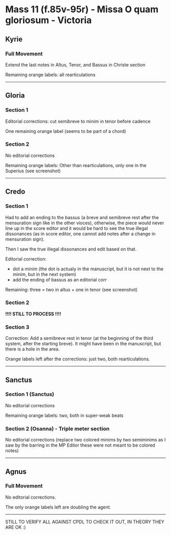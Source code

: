 # Mass 11 (f.85v-95r) - Missa O quam gloriosum - Victoria



## Kyrie
### Full Movement

Extend the last notes in Altus, Tenor, and Bassus in Christe section

Remaining orange labels: all rearticulations

---

## Gloria
### Section 1

Editorial corrections: cut semibreve to minim in tenor before cadence

One remaining orange label (seems to be part of a chord)


### Section 2

No editorial corrections

Remaining orange labels: Other than rearticulations, only one in the Superius (see screenshot)

---

## Credo
### Section 1

Had to add an ending to the bassus (a breve and semibreve rest after the mensuration sign like in the other vioces), otherwise, the piece would never line up in the score editor and it would be hard to see the true illegal dissonances (as in score editor, one cannot add notes after a change in mensuration sign).

Then I saw the true illegal dissonances and edit based on that.

Editorial correction:
- dot a minim (the dot is actualy in the manuscript, but it is not next to the minim, but in the next system)
- add the ending of bassus as an editorial corr

Remaining: three = two in altus + one in tenor (see screenshot)


### Section 2

**!!!! STILL TO PROCESS !!!!**


### Section 3

Correction: Add a semibreve rest in tenor (at the beginning of the third system, after the starting breve). It might have been in the manuscript, but there is a hole in the area.

Orange labels left after the corrections: just two, both rearticulations.

---

## Sanctus
### Section 1 (Sanctus)

No editorial corrections

Remaining orange labels: two, both in super-weak beats


### Section 2 (Osanna) - Triple meter section

No editorial corrections (replace two colored minims by two semiminims as I saw by the barring in the MP Editor these were not meant to be colored notes)

---

## Agnus
### Full Movement

No editorial corrections.

The only orange labels left are doubling the agent.

---


STILL TO VERIFY ALL AGAINST CPDL TO CHECK IT OUT, IN THEORY THEY ARE OK :)
